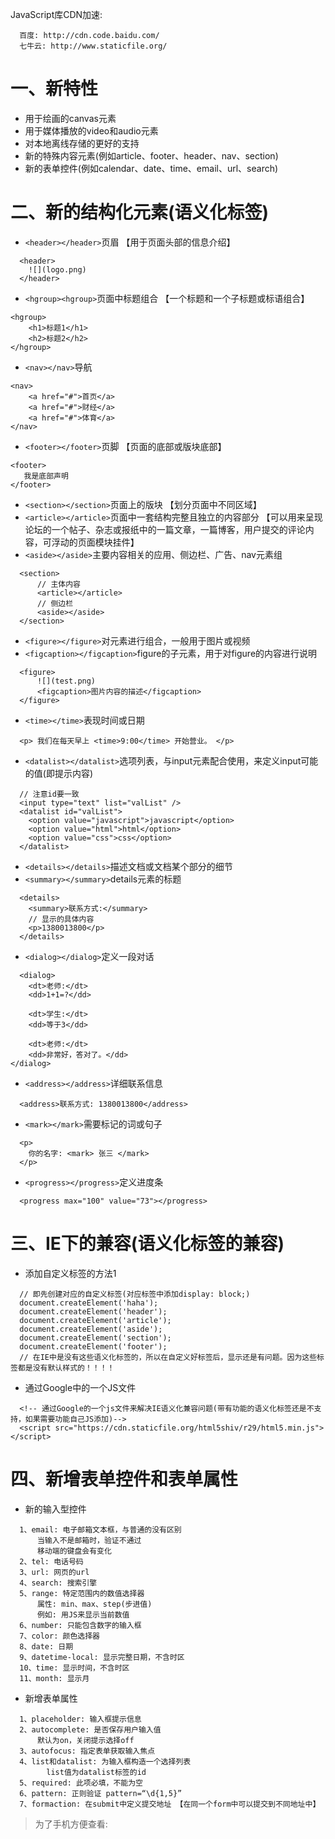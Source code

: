 JavaScript库CDN加速: 
```
  百度: http://cdn.code.baidu.com/
  七牛云: http://www.staticfile.org/
```


# 一、新特性
- 用于绘画的canvas元素
- 用于媒体播放的video和audio元素
- 对本地离线存储的更好的支持
- 新的特殊内容元素(例如article、footer、header、nav、section)
- 新的表单控件(例如calendar、date、time、email、url、search)

# 二、新的结构化元素(语义化标签)
- `<header></header>`页眉 【用于页面头部的信息介绍】
```
  <header>
    ![](logo.png)
  </header>
```

- `<hgroup><hgroup>`页面中标题组合 【一个标题和一个子标题或标语组合】
```
<hgroup>
    <h1>标题1</h1>
    <h2>标题2</h2>
</hgroup>
```

- `<nav></nav>`导航
```
<nav>
    <a href="#">首页</a>
    <a href="#">财经</a>
    <a href="#">体育</a>
</nav>
```

- `<footer></footer>`页脚 【页面的底部或版块底部】
```
<footer>
   我是底部声明
</footer>
```

- `<section></section>`页面上的版块  【划分页面中不同区域】
- `<article></article>`页面中一套结构完整且独立的内容部分  【可以用来呈现论坛的一个帖子、杂志或报纸中的一篇文章，一篇博客，用户提交的评论内容，可浮动的页面模块挂件】
- `<aside></aside>`主要内容相关的应用、侧边栏、广告、nav元素组
```
  <section>
      // 主体内容
      <article></article>
      // 侧边栏
      <aside></aside>
  </section>
```

- `<figure></figure>`对元素进行组合，一般用于图片或视频
- `<figcaption></figcaption>`figure的子元素，用于对figure的内容进行说明
```
  <figure>
      ![](test.png)
      <figcaption>图片内容的描述</figcaption>
  </figure>
```

- `<time></time>`表现时间或日期
```
  <p> 我们在每天早上 <time>9:00</time> 开始营业。 </p>
```

- `<datalist></datalist>`选项列表，与input元素配合使用，来定义input可能的值(即提示内容)
```
  // 注意id要一致
  <input type="text" list="valList" />
  <datalist id="valList">
    <option value="javascript">javascript</option>
    <option value="html">html</option>
    <option value="css">css</option>
  </datalist>
```

- `<details></details>`描述文档或文档某个部分的细节  
- `<summary></summary>`details元素的标题
```
  <details>
    <summary>联系方式:</summary>
    // 显示的具体内容
    <p>1380013800</p>
  </details>
```

- `<dialog></dialog>`定义一段对话
```
  <dialog>
    <dt>老师:</dt>
    <dd>1+1=?</dd>
    			
    <dt>学生:</dt>
    <dd>等于3</dd>
    			
    <dt>老师:</dt>
    <dd>非常好，答对了。</dd>
</dialog>
```

- `<address></address>`详细联系信息
```
  <address>联系方式: 1380013800</address>
```

- `<mark></mark>`需要标记的词或句子
```
  <p> 
    你的名字: <mark> 张三 </mark>
  </p>
```

- `<progress></progress>`定义进度条
```
  <progress max="100" value="73"></progress>
```

# 三、IE下的兼容(语义化标签的兼容)
- 添加自定义标签的方法1
```
  // 即先创建对应的自定义标签(对应标签中添加display: block;)
  document.createElement('haha');
  document.createElement('header');
  document.createElement('article');
  document.createElement('aside');
  document.createElement('section');
  document.createElement('footer');
  // 在IE中是没有这些语义化标签的，所以在自定义好标签后，显示还是有问题。因为这些标签都是没有默认样式的！！！！	
```

- 通过Google中的一个JS文件
```
  <!-- 通过Google的一个js文件来解决IE语义化兼容问题(带有功能的语义化标签还是不支持，如果需要功能自己JS添加)-->
  <script src="https://cdn.staticfile.org/html5shiv/r29/html5.min.js"></script>
```

# 四、新增表单控件和表单属性
- 新的输入型控件
```
  1、email: 电子邮箱文本框，与普通的没有区别
      当输入不是邮箱时，验证不通过
      移动端的键盘会有变化
  2、tel: 电话号码
  3、url: 网页的url
  4、search: 搜索引擎
  5、range: 特定范围内的数值选择器
      属性: min、max、step(步进值)
      例如: 用JS来显示当前数值
  6、number: 只能包含数字的输入框
  7、color: 颜色选择器
  8、date: 日期
  9、datetime-local: 显示完整日期，不含时区
  10、time: 显示时间，不含时区
  11、month: 显示月
```

- 新增表单属性
```
  1、placeholder: 输入框提示信息
  2、autocomplete: 是否保存用户输入值
      默认为on，关闭提示选择off
  3、autofocus: 指定表单获取输入焦点
  4、list和datalist: 为输入框构造一个选择列表
        list值为datalist标签的id
  5、required: 此项必填，不能为空
  6、pattern: 正则验证 pattern=“\d{1,5}” 
  7、formaction: 在submit中定义提交地址 【在同一个form中可以提交到不同地址中】
```

> 为了手机方便查看: <meta name="viewport" content="width=device-width,initial-scale=1,minimum-scale=1,maximum-scale=1,user-scalable=no" />